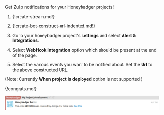 Get Zulip notifications for your Honeybadger projects!

1. {!create-stream.md!}

1. {!create-bot-construct-url-indented.md!}

1. Go to your honeybadger project's **settings** and select **Alert & Integrations**.

1. Select **WebHook Integration** option which should be present at the end of the page.

1. Select the various events you want to be notified about. Set the **Url** to the above constructed URL.

(Note: Currently **When project is deployed** option is not supported )

{!congrats.md!}

![](/static/images/integrations/honeybadger/001.png)
